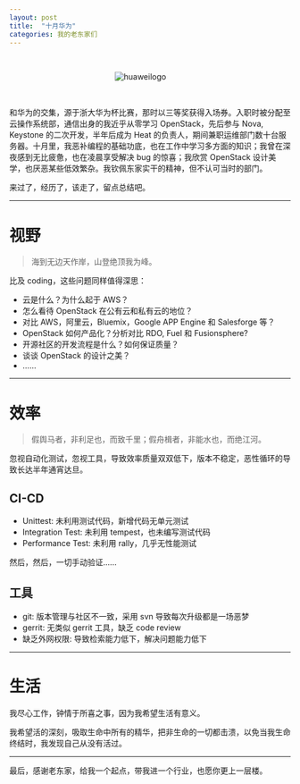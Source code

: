 ```yaml
---
layout: post
title:  "十月华为"
categories: 我的老东家们 
---
```

&nbsp;&nbsp;&nbsp;

&nbsp;&nbsp;&nbsp;&nbsp;&nbsp;&nbsp;&nbsp;&nbsp;&nbsp;&nbsp;&nbsp;&nbsp;&nbsp;&nbsp;&nbsp;&nbsp;&nbsp;&nbsp;&nbsp;&nbsp;&nbsp;&nbsp;&nbsp;&nbsp;&nbsp;&nbsp;&nbsp;&nbsp;&nbsp;&nbsp;&nbsp;&nbsp;&nbsp;&nbsp;&nbsp;&nbsp;&nbsp;&nbsp;&nbsp;&nbsp;&nbsp;&nbsp;&nbsp;&nbsp;&nbsp;&nbsp;&nbsp;&nbsp;![huaweilogo](http://7xp2eu.com1.z0.glb.clouddn.com/huaweilogo.png?imageView2/1/w/200/h/200/q/100)

&nbsp;&nbsp;&nbsp;

和华为的交集，源于浙大华为杯比赛，那时以三等奖获得入场券。入职时被分配至云操作系统部，通信出身的我近乎从零学习 OpenStack，先后参与 Nova, Keystone 的二次开发，半年后成为 Heat 的负责人，期间兼职运维部门数十台服务器。十月里，我恶补编程的基础功底，也在工作中学习多方面的知识；我曾在深夜感到无比疲惫，也在凌晨享受解决 bug 的惊喜；我欣赏 OpenStack 设计美学，也厌恶某些低效繁杂。我钦佩东家实干的精神，但不认可当时的部门。

来过了，经历了，该走了，留点总结吧。

----

# 视野

> 海到无边天作岸，山登绝顶我为峰。

比及 coding，这些问题同样值得深思：

- 云是什么？为什么起于 AWS？
- 怎么看待 OpenStack 在公有云和私有云的地位？
- 对比 AWS，阿里云，Bluemix，Google APP Engine 和 Salesforge 等？
- OpenStack 如何产品化？分析对比 RDO, Fuel 和 Fusionsphere?
- 开源社区的开发流程是什么？如何保证质量？
- 谈谈 OpenStack 的设计之美？
- ...... 

-----

# 效率

> 假舆马者，非利足也，而致千里；假舟楫者，非能水也，而绝江河。

忽视自动化测试，忽视工具，导致效率质量双双低下，版本不稳定，恶性循环的导致长达半年通宵达旦。

## CI-CD

- Unittest: 未利用测试代码，新增代码无单元测试
- Integration Test: 未利用 tempest，也未编写测试代码
- Performance Test: 未利用 rally，几乎无性能测试

然后，然后，一切手动验证......

## 工具

- git: 版本管理与社区不一致，采用 svn 导致每次升级都是一场恶梦 
- gerrit: 无类似 gerrit 工具，缺乏 code review
- 缺乏外网权限: 导致检索能力低下，解决问题能力低下

------

# 生活

我尽心工作，钟情于所喜之事，因为我希望生活有意义。

我希望活的深刻，吸取生命中所有的精华，把非生命的一切都击溃，以免当我生命终结时，我发现自己从没有活过。

--------------

最后，感谢老东家，给我一个起点，带我进一个行业，也愿你更上一层楼。
